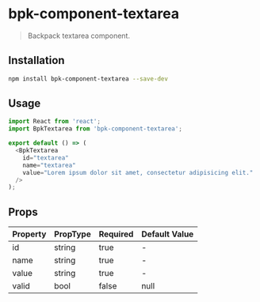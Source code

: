 # bpk-component-textarea

> Backpack textarea component.

## Installation

```sh
npm install bpk-component-textarea --save-dev
```

## Usage

```js
import React from 'react';
import BpkTextarea from 'bpk-component-textarea';

export default () => (
  <BpkTextarea
    id="textarea"
    name="textarea"
    value="Lorem ipsum dolor sit amet, consectetur adipisicing elit."
  />
);
```

## Props

| Property     | PropType             | Required  | Default Value    |
| ------------ | -------------------- | --------- | ---------------- |
| id           | string               | true      | -                |
| name         | string               | true      | -                |
| value        | string               | true      | -                |
| valid        | bool                 | false     | null             |
